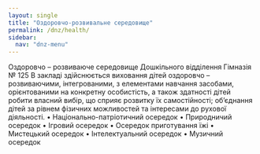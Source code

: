 ```yaml
---
layout: single
title: "Оздоровчо-розвивальне середовище"
permalink: /dnz/health/
sidebar:
  nav: "dnz-menu"
---
```

Оздоровчо – розвиваюче середовище
Дошкільного відділення Гімназія № 125
В закладі здійснюється виховання дітей оздоровчо – розвиваючими, інтегрованими, з елементами навчання засобами, орієнтованими на конкретну особистість, а також здатності дітей робити власний вибір, що сприяє розвитку їх самостійності; об’єднання дітей за рівнем фізичних можливостей та інтересами до рухової діяльності.
•	Національно-патріотичний осередок
•	Природничий осередок
•	Ігровий осередок
•	Осередок приготування їжі
•	Мистецький осередок
•	Інтелектуальний осередок
•	Музичний осередок

